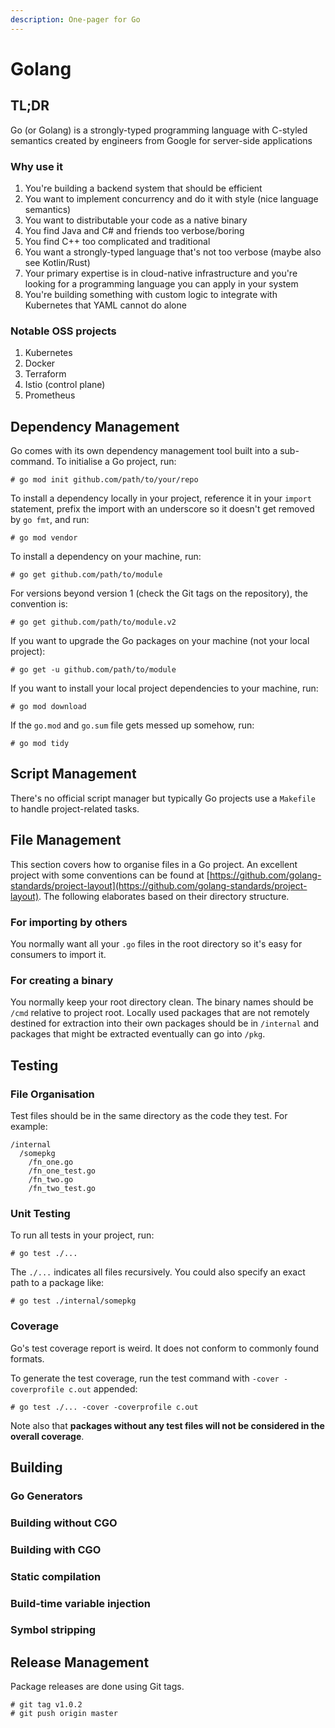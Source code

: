```yaml
---
description: One-pager for Go
---
```


# Golang

## TL;DR

Go (or Golang) is a strongly-typed programming language with C-styled semantics created by engineers from Google for server-side applications

### Why use it

1. You're building a backend system that should be efficient
2. You want to implement concurrency and do it with style (nice language semantics)
3. You want to distributable your code as a native binary
4. You find Java and C# and friends too verbose/boring
5. You find C++ too complicated and traditional
6. You want a strongly-typed language that's not too verbose (maybe also see Kotlin/Rust)
7. Your primary expertise is in cloud-native infrastructure and you're looking for a programming language you can apply in your system
8. You're building something with custom logic to integrate with Kubernetes that YAML cannot do alone

### Notable OSS projects

1. Kubernetes
2. Docker
3. Terraform
4. Istio (control plane)
5. Prometheus

## Dependency Management

Go comes with its own dependency management tool built into a sub-command. To initialise a Go project, run:

```
# go mod init github.com/path/to/your/repo
```

To install a dependency locally in your project, reference it in your `import` statement, prefix the import with an underscore so it doesn't get removed by `go fmt`, and run:

```
# go mod vendor
```

To install a dependency on your machine, run:

```
# go get github.com/path/to/module
```

For versions beyond version 1 (check the Git tags on the repository), the convention is:

```
# go get github.com/path/to/module.v2
```

If you want to upgrade the Go packages on your machine (not your local project):

```
# go get -u github.com/path/to/module
```

If you want to install your local project dependencies to your machine, run:

```
# go mod download
```

If the `go.mod` and `go.sum` file gets messed up somehow, run:

```
# go mod tidy
```

## Script Management

There's no official script manager but typically Go projects use a `Makefile` to handle project-related tasks.

## File Management

This section covers how to organise files in a Go project. An excellent project with some conventions can be found at [https://github.com/golang-standards/project-layout](https://github.com/golang-standards/project-layout). The following elaborates based on their directory structure.

### For importing by others

You normally want all your `.go` files in the root directory so it's easy for consumers to import it.

### For creating a binary

You normally keep your root directory clean. The binary names should be `/cmd` relative to project root. Locally used packages that are not remotely destined for extraction into their own packages should be in `/internal` and packages that might be extracted eventually can go into `/pkg`.

## Testing

### File Organisation

Test files should be in the same directory as the code they test. For example:

```
/internal
  /somepkg
    /fn_one.go
    /fn_one_test.go
    /fn_two.go
    /fn_two_test.go
```

### Unit Testing

To run all tests in your project, run:

```
# go test ./...
```

The `./...` indicates all files recursively. You could also specify an exact path to a package like:

```
# go test ./internal/somepkg
```

### Coverage

Go's test coverage report is weird. It does not conform to commonly found formats.

To generate the test coverage, run the test command with `-cover -coverprofile c.out` appended:

```
# go test ./... -cover -coverprofile c.out
```

Note also that **packages without any test files will not be considered in the overall coverage**.

## Building

### Go Generators

### Building without CGO

### Building with CGO

### Static compilation

### Build-time variable injection

### Symbol stripping

## Release Management

Package releases are done using Git tags.

```
# git tag v1.0.2
# git push origin master
```

